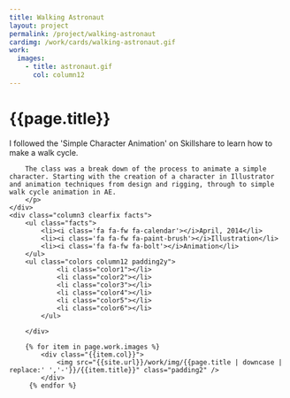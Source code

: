 ```yaml
---
title: Walking Astronaut
layout: project
permalink: /project/walking-astronaut
cardimg: /work/cards/walking-astronaut.gif
work:
  images:
    - title: astronaut.gif
      col: column12
---
```




<div class="limiter margin-top8 clearfix padding2 margin-bottom4">
	<div id='intro' class='margin2r column7'>
		<h1 class="brandon">{{page.title}}</h1>
		<p class=" padding2y"> 
		I followed the 'Simple Character Animation' on Skillshare to learn how to make a walk cycle. 

		The class was a break down of the process to animate a simple character. Starting with the creation of a character in Illustrator and animation techniques from design and rigging, through to simple walk cycle animation in AE.
		</p>
	</div>
	<div class="column3 clearfix facts">
		<ul class="facts">
			<li><i class='fa fa-fw fa-calendar'></i>April, 2014</li>
			<li><i class='fa fa-fw fa-paint-brush'></i>Illustration</li>
			<li><i class='fa fa-fw fa-bolt'></i>Animation</li>
		</ul>
		<ul class="colors column12 padding2y">
				<li class="color1"></li>
				<li class="color2"></li>
				<li class="color3"></li>
				<li class="color4"></li>
				<li class="color5"></li>
				<li class="color6"></li>
			</ul>
		
		</div>
</div>

<div class="work limiter clearfix">
	
	    {% for item in page.work.images %}
		    <div class="{{item.col}}">
				<img src="{{site.url}}/work/img/{{page.title | downcase | replace:' ','-'}}/{{item.title}}" class="padding2" />
			</div>
         {% endfor %}

</div>



<style>
.post-header {
  width: 100%;
  height:550px;
  background: url(../../work/header/walking-astronaut.jpg) center center no-repeat;
  background-color: #1f2847;
  background-size: cover;
}

div ul.colors {
	width: 100%;
	height: 20px;
	border-radius:50%; 
}

div ul.colors li {
	width: 20px;
	height: 20px;
	margin-right: 10px;
	float: left;
	border-radius: 50%;
}


.color1 {background-color: #fdfdfd; border: 1px solid #e4ebfa;}
.color2 {background-color: #eceeee; border: 1px solid #e4ebfa;}
.color3 {background-color: #55c1dd; }
.color4 {background-color: #ee515e; }
.color5 {background-color: #901c30; }
.color6 {background-color: #12172d; }


@media only screen and (max-width:640px) {
	.post-header {
		height: 300px;
	}
	.nav-roundslide {
		top: 170px;
	}
	.nav-roundslide a { margin: 0 10px;}
}
</style>
